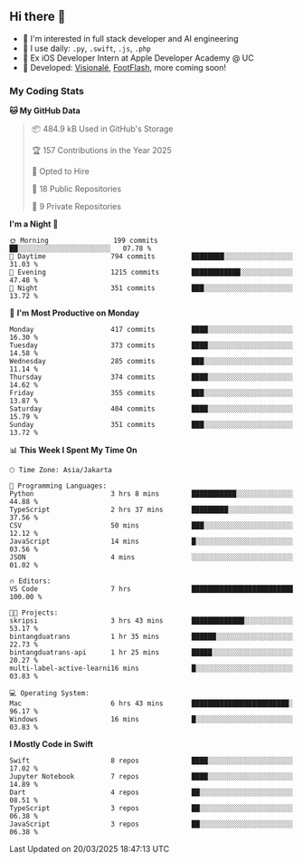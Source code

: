 ## Hi there 👋

- 🤖 I'm interested in full stack developer and AI engineering
- 🌱 I use daily: `.py`, `.swift`, `.js`, `.php`
- 🍎 Ex iOS Developer Intern at Apple Developer Academy @ UC
- 🔨 Developed: [Visionalé](https://apps.apple.com/id/app/visional%C3%A9/id6737191146), [FootFlash](https://apps.apple.com/id/app/footflash/id6550905078), more coming soon!

### My Coding Stats

<!--START_SECTION:waka-->
**🐱 My GitHub Data** 

> 📦 484.9 kB Used in GitHub's Storage 
 > 
> 🏆 157 Contributions in the Year 2025
 > 
> 💼 Opted to Hire
 > 
> 📜 18 Public Repositories 
 > 
> 🔑 9 Private Repositories 
 > 
**I'm a Night 🦉** 

```text
🌞 Morning                199 commits         ██░░░░░░░░░░░░░░░░░░░░░░░   07.78 % 
🌆 Daytime                794 commits         ████████░░░░░░░░░░░░░░░░░   31.03 % 
🌃 Evening                1215 commits        ████████████░░░░░░░░░░░░░   47.48 % 
🌙 Night                  351 commits         ███░░░░░░░░░░░░░░░░░░░░░░   13.72 % 
```
📅 **I'm Most Productive on Monday** 

```text
Monday                   417 commits         ████░░░░░░░░░░░░░░░░░░░░░   16.30 % 
Tuesday                  373 commits         ████░░░░░░░░░░░░░░░░░░░░░   14.58 % 
Wednesday                285 commits         ███░░░░░░░░░░░░░░░░░░░░░░   11.14 % 
Thursday                 374 commits         ████░░░░░░░░░░░░░░░░░░░░░   14.62 % 
Friday                   355 commits         ███░░░░░░░░░░░░░░░░░░░░░░   13.87 % 
Saturday                 404 commits         ████░░░░░░░░░░░░░░░░░░░░░   15.79 % 
Sunday                   351 commits         ███░░░░░░░░░░░░░░░░░░░░░░   13.72 % 
```


📊 **This Week I Spent My Time On** 

```text
🕑︎ Time Zone: Asia/Jakarta

💬 Programming Languages: 
Python                   3 hrs 8 mins        ███████████░░░░░░░░░░░░░░   44.88 % 
TypeScript               2 hrs 37 mins       █████████░░░░░░░░░░░░░░░░   37.56 % 
CSV                      50 mins             ███░░░░░░░░░░░░░░░░░░░░░░   12.12 % 
JavaScript               14 mins             █░░░░░░░░░░░░░░░░░░░░░░░░   03.56 % 
JSON                     4 mins              ░░░░░░░░░░░░░░░░░░░░░░░░░   01.02 % 

🔥 Editors: 
VS Code                  7 hrs               █████████████████████████   100.00 % 

🐱‍💻 Projects: 
skripsi                  3 hrs 43 mins       █████████████░░░░░░░░░░░░   53.17 % 
bintangduatrans          1 hr 35 mins        ██████░░░░░░░░░░░░░░░░░░░   22.73 % 
bintangduatrans-api      1 hr 25 mins        █████░░░░░░░░░░░░░░░░░░░░   20.27 % 
multi-label-active-learni16 mins             █░░░░░░░░░░░░░░░░░░░░░░░░   03.83 % 

💻 Operating System: 
Mac                      6 hrs 43 mins       ████████████████████████░   96.17 % 
Windows                  16 mins             █░░░░░░░░░░░░░░░░░░░░░░░░   03.83 % 
```

**I Mostly Code in Swift** 

```text
Swift                    8 repos             ████░░░░░░░░░░░░░░░░░░░░░   17.02 % 
Jupyter Notebook         7 repos             ████░░░░░░░░░░░░░░░░░░░░░   14.89 % 
Dart                     4 repos             ██░░░░░░░░░░░░░░░░░░░░░░░   08.51 % 
TypeScript               3 repos             ██░░░░░░░░░░░░░░░░░░░░░░░   06.38 % 
JavaScript               3 repos             ██░░░░░░░░░░░░░░░░░░░░░░░   06.38 % 
```




 Last Updated on 20/03/2025 18:47:13 UTC
<!--END_SECTION:waka-->

<!--
**nico-samuelson/nico-samuelson** is a ✨ _special_ ✨ repository because its `README.md` (this file) appears on your GitHub profile.

Here are some ideas to get you started:

- 🔭 I’m currently working on ...
- 🌱 I’m currently learning ...
- 👯 I’m looking to collaborate on ...
- 🤔 I’m looking for help with ...
- 💬 Ask me about ...
- 📫 How to reach me: ...
- 😄 Pronouns: ...
- ⚡ Fun fact: ...
-->

